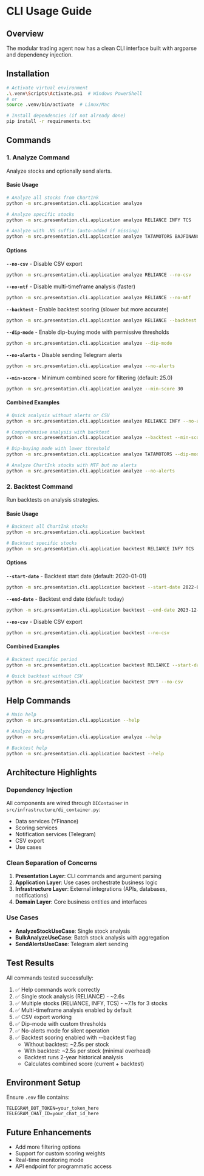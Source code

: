 # CLI Usage Guide

## Overview
The modular trading agent now has a clean CLI interface built with argparse and dependency injection.

## Installation
```bash
# Activate virtual environment
.\.venv\Scripts\Activate.ps1  # Windows PowerShell
# or
source .venv/bin/activate  # Linux/Mac

# Install dependencies (if not already done)
pip install -r requirements.txt
```

## Commands

### 1. Analyze Command
Analyze stocks and optionally send alerts.

#### Basic Usage
```bash
# Analyze all stocks from ChartInk
python -m src.presentation.cli.application analyze

# Analyze specific stocks
python -m src.presentation.cli.application analyze RELIANCE INFY TCS

# Analyze with .NS suffix (auto-added if missing)
python -m src.presentation.cli.application analyze TATAMOTORS BAJFINANCE
```

#### Options

**`--no-csv`** - Disable CSV export
```bash
python -m src.presentation.cli.application analyze RELIANCE --no-csv
```

**`--no-mtf`** - Disable multi-timeframe analysis (faster)
```bash
python -m src.presentation.cli.application analyze RELIANCE --no-mtf
```

**`--backtest`** - Enable backtest scoring (slower but more accurate)
```bash
python -m src.presentation.cli.application analyze RELIANCE --backtest
```

**`--dip-mode`** - Enable dip-buying mode with permissive thresholds
```bash
python -m src.presentation.cli.application analyze --dip-mode
```

**`--no-alerts`** - Disable sending Telegram alerts
```bash
python -m src.presentation.cli.application analyze --no-alerts
```

**`--min-score`** - Minimum combined score for filtering (default: 25.0)
```bash
python -m src.presentation.cli.application analyze --min-score 30
```

#### Combined Examples
```bash
# Quick analysis without alerts or CSV
python -m src.presentation.cli.application analyze RELIANCE INFY --no-alerts --no-csv

# Comprehensive analysis with backtest
python -m src.presentation.cli.application analyze --backtest --min-score 30

# Dip-buying mode with lower threshold
python -m src.presentation.cli.application analyze TATAMOTORS --dip-mode --min-score 15

# Analyze ChartInk stocks with MTF but no alerts
python -m src.presentation.cli.application analyze --no-alerts
```

### 2. Backtest Command
Run backtests on analysis strategies.

#### Basic Usage
```bash
# Backtest all ChartInk stocks
python -m src.presentation.cli.application backtest

# Backtest specific stocks
python -m src.presentation.cli.application backtest RELIANCE INFY TCS
```

#### Options

**`--start-date`** - Backtest start date (default: 2020-01-01)
```bash
python -m src.presentation.cli.application backtest --start-date 2022-01-01
```

**`--end-date`** - Backtest end date (default: today)
```bash
python -m src.presentation.cli.application backtest --end-date 2023-12-31
```

**`--no-csv`** - Disable CSV export
```bash
python -m src.presentation.cli.application backtest --no-csv
```

#### Combined Examples
```bash
# Backtest specific period
python -m src.presentation.cli.application backtest RELIANCE --start-date 2023-01-01 --end-date 2023-12-31

# Quick backtest without CSV
python -m src.presentation.cli.application backtest INFY --no-csv
```

## Help Commands
```bash
# Main help
python -m src.presentation.cli.application --help

# Analyze help
python -m src.presentation.cli.application analyze --help

# Backtest help
python -m src.presentation.cli.application backtest --help
```

## Architecture Highlights

### Dependency Injection
All components are wired through `DIContainer` in `src/infrastructure/di_container.py`:
- Data services (YFinance)
- Scoring services
- Notification services (Telegram)
- CSV export
- Use cases

### Clean Separation of Concerns
1. **Presentation Layer**: CLI commands and argument parsing
2. **Application Layer**: Use cases orchestrate business logic
3. **Infrastructure Layer**: External integrations (APIs, databases, notifications)
4. **Domain Layer**: Core business entities and interfaces

### Use Cases
- **AnalyzeStockUseCase**: Single stock analysis
- **BulkAnalyzeUseCase**: Batch stock analysis with aggregation
- **SendAlertsUseCase**: Telegram alert sending

## Test Results

All commands tested successfully:

1. ✅ Help commands work correctly
2. ✅ Single stock analysis (RELIANCE) - ~2.6s
3. ✅ Multiple stocks (RELIANCE, INFY, TCS) - ~7.1s for 3 stocks
4. ✅ Multi-timeframe analysis enabled by default
5. ✅ CSV export working
6. ✅ Dip-mode with custom thresholds
7. ✅ No-alerts mode for silent operation
8. ✅ Backtest scoring enabled with --backtest flag
   - Without backtest: ~2.5s per stock
   - With backtest: ~2.5s per stock (minimal overhead)
   - Backtest runs 2-year historical analysis
   - Calculates combined score (current + backtest)

## Environment Setup

Ensure `.env` file contains:
```
TELEGRAM_BOT_TOKEN=your_token_here
TELEGRAM_CHAT_ID=your_chat_id_here
```

## Future Enhancements
- Add more filtering options
- Support for custom scoring weights
- Real-time monitoring mode
- API endpoint for programmatic access
